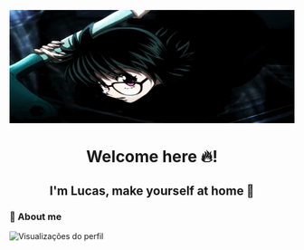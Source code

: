<p align="center">
  <img src="number6.gif" alt="Demonstração" width="100%" height="200"/>
</p>

<h1 align="center">Welcome here 🔥!</h1>
<h2 align="center">I'm Lucas, make yourself at home 🙏</h2>
<h3>💫 About me</h3>

<p>
  <img src="https://komarev.com/ghpvc/?username=XrioOkaby6&color=green" alt="Visualizações do perfil" />
</p>

